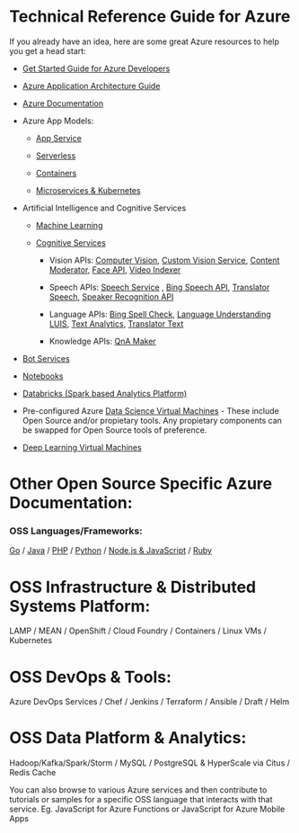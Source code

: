 # Technical Reference Guide for Azure

If you already have an idea, here are some great Azure resources to help you get
a head start:

-   [Get Started Guide for Azure Developers](https://docs.microsoft.com/en-us/azure/guides/developer/azure-developer-guide)

-   [Azure Application Architecture Guide](https://docs.microsoft.com/en-us/azure/architecture/guide/)

-   [Azure Documentation](https://docs.microsoft.com/en-us/azure/)

-   Azure App Models:

    -   [App Service](https://docs.microsoft.com/en-us/azure/app-service/)

    -   [Serverless](https://docs.microsoft.com/en-us/azure/azure-functions/)

    -   [Containers](https://docs.microsoft.com/en-us/azure/containers/)

    -   [Microservices & Kubernetes](https://docs.microsoft.com/en-us/azure/aks/)

-   Artificial Intelligence and Cognitive Services

    -   [Machine Learning](https://docs.microsoft.com/en-us/azure/machine-learning/)

    -   [Cognitive Services](https://docs.microsoft.com/en-us/azure/cognitive-services/)

        -   Vision APIs: [Computer Vision](https://docs.microsoft.com/azure/cognitive-services/computer-vision/),
            [Custom Vision Service](https://docs.microsoft.com/azure/cognitive-services/Custom-Vision-Service/home), [Content Moderator](https://docs.microsoft.com/azure/cognitive-services/content-moderator/overview),
            [Face API](https://docs.microsoft.com/azure/cognitive-services/face/),
            [Video Indexer](https://docs.microsoft.com/azure/cognitive-services/video-indexer/video-indexer-overview)

        -   Speech APIs: [Speech Service](https://docs.microsoft.com/azure/cognitive-services/speech-service/)
            , [Bing Speech API](https://docs.microsoft.com/azure/cognitive-services/speech/home),
            [Translator Speech](https://docs.microsoft.com/azure/cognitive-services/translator-speech/),
            [Speaker Recognition API](https://docs.microsoft.com/azure/cognitive-services/speaker-recognition/home)

        -   Language APIs: [Bing Spell Check](https://docs.microsoft.com/azure/cognitive-services/bing-spell-check/),
            [Language Understanding LUIS](https://docs.microsoft.com/azure/cognitive-services/luis/), [Text Analytics](https://docs.microsoft.com/azure/cognitive-services/text-analytics/),
            [Translator Text](https://docs.microsoft.com/azure/cognitive-services/translator/)

        -   Knowledge APIs: [QnA Maker](https://docs.microsoft.com/azure/cognitive-services/qnamaker/index)

-   [Bot Services](https://docs.microsoft.com/en-us/azure/bot-service/?view=azure-bot-service-4.0)

-   [Notebooks](https://docs.microsoft.com/en-us/azure/notebooks/)

-   [Databricks (Spark based Analytics Platform)](https://docs.microsoft.com/en-us/azure/azure-databricks/what-is-azure-databricks)

-   Pre-configured Azure [Data Science Virtual Machines](https://docs.microsoft.com/en-us/azure/machine-learning/data-science-virtual-machine/overview) - These include Open Source and/or propietary tools. Any propietary components can be swapped for Open Source tools of preference.

-   [Deep Learning Virtual Machines](https://docs.microsoft.com/en-us/azure/machine-learning/data-science-virtual-machine/deep-learning-dsvm-overview)

# Other Open Source Specific Azure Documentation:

 ### OSS Languages/Frameworks: 
 [Go](./https://docs.microsoft.com/en-us/go/azure/) / [Java](./https://docs.microsoft.com/en-us/java/azure/) / [PHP](./https://docs.microsoft.com/en-us/azure/app-service/app-service-web-get-started-php) / [Python](./https://docs.microsoft.com/en-us/python/azure/?view=azure-python) / [Node.js & JavaScript](./https://docs.microsoft.com/en-us/javascript/azure/?view=azure-node-latest) / [Ruby](./https://azure.microsoft.com/en-us/develop/ruby/)
 # OSS Infrastructure & Distributed Systems Platform:
 LAMP / MEAN / OpenShift / Cloud Foundry / Containers / Linux VMs / Kubernetes
 # OSS DevOps & Tools:
 Azure DevOps Services / Chef / Jenkins / Terraform / Ansible / Draft / Helm
 # OSS Data Platform & Analytics:
 Hadoop/Kafka/Spark/Storm / MySQL / PostgreSQL & HyperScale via Citus / Redis Cache
 
You can also browse to various Azure services and then contribute to tutorials or samples for a specific OSS language that interacts with that service. Eg. JavaScript for Azure Functions or JavaScript for Azure Mobile Apps
